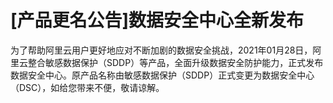 # \[产品更名公告\]数据安全中心全新发布

为了帮助阿里云用户更好地应对不断加剧的数据安全挑战，2021年01月28日，阿里云整合敏感数据保护（SDDP）等产品，全面升级数据安全防护能力，正式发布数据安全中心。原产品名称由敏感数据保护（SDDP）正式变更为数据安全中心（DSC），如给您带来不便，敬请谅解。

